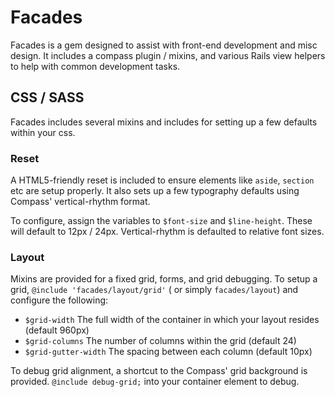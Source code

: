 # Facades

Facades is a gem designed to assist with front-end development and misc design. It includes a compass plugin / mixins, and various Rails view helpers to help with 
common development tasks. 

## CSS / SASS

Facades includes several mixins and includes for setting up a few defaults within your css. 

### Reset
A HTML5-friendly reset is included to ensure elements like `aside`, `section` etc are setup properly. It also sets up a few typography defaults using Compass' 
vertical-rhythm format.

To configure, assign the variables to `$font-size` and `$line-height`.  These will default to 12px / 24px. Vertical-rhythm is defaulted to relative font sizes.

### Layout
Mixins are provided for a fixed grid, forms, and grid debugging. To setup a grid, `@include 'facades/layout/grid'` ( or simply `facades/layout`) and configure the following:

* `$grid-width` The full width of the container in which your layout resides (default 960px)
* `$grid-columns` The number of columns within the grid (default 24)
* `$grid-gutter-width` The spacing between each column (default 10px)

To debug grid alignment, a shortcut to the Compass' grid background is provided. `@include debug-grid;` into your container element to debug.

